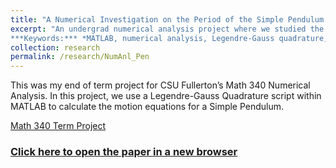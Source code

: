 ```yaml
---
title: "A Numerical Investigation on the Period of the Simple Pendulum Problem (2014)"
excerpt: "An undergrad numerical analysis project where we studied the Simple Pendulum Problem using MATLAB.<br> 
***Keywords:*** *MATLAB, numerical analysis, Legendre-Gauss quadrature, elliptical integrals, math, undegrad*" #add this to add an image inside the "" <br/><img src='R001_padic/500x300.png'>
collection: research
permalink: /research/NumAnl_Pen
---
```


This was my end of term project for CSU Fullerton’s Math 340 Numerical Analysis. In this project, we use a Legendre-Gauss Quadrature script within MATLAB to calculate the motion equations for a Simple Pendulum.

[Math 340 Term Project](R003_numanl_pendulum/Math_340_A_Numerical_Investigation_on_the_Period_the_Simple_Pendulum_Problem.pdf)

### [Click here to open the paper in a new browser](R003_numanl_pendulum/Math_340_A_Numerical_Investigation_on_the_Period_the_Simple_Pendulum_Problem.pdf)
<object data="R003_numanl_pendulum/Math_340_A_Numerical_Investigation_on_the_Period_the_Simple_Pendulum_Problem.pdf#view=fitH" width="1000" height="1000" type='application/pdf'></object>